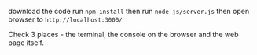 download the code
run `npm install`
then run `node js/server.js`
then open browser to `http://localhost:3000/`

Check 3 places - the  terminal, the console on the browser and the web page itself.
